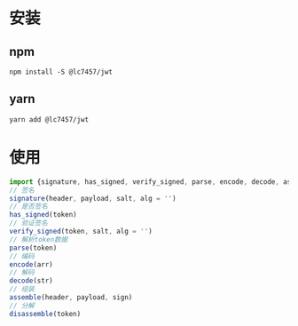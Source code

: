 # 安装

## npm

```shell script
npm install -S @lc7457/jwt
```

## yarn

```shell script
yarn add @lc7457/jwt
```

# 使用

```js
import {signature, has_signed, verify_signed, parse, encode, decode, assemble, disassemble} from '@jciedu/jwt'
// 签名
signature(header, payload, salt, alg = '')
// 是否签名
has_signed(token)
// 验证签名
verify_signed(token, salt, alg = '')
// 解析token数据
parse(token)
// 编码
encode(arr)
// 解码
decode(str)
// 组装
assemble(header, payload, sign)
// 分解
disassemble(token)

```
